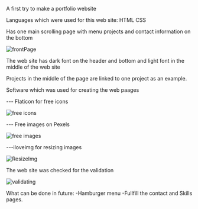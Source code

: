 A first try to make a portfolio website

Languages which were used for this web site:
HTML CSS

Has one main scrolling page with menu projects and contact information on the bottom

![frontPage](https://github.com/dimon-ua/welcome-website1/assets/19237081/b49b599a-886c-4786-a2df-1a258a81a7ff)

The web site has dark font on the header and bottom and light font in the middle of the web site

Projects in the middle of the page are linked to one project as an example.

Software which was used for creating the web paages

--- Flaticon for free icons

![free icons](https://github.com/dimon-ua/welcome-website1/assets/19237081/4d0ec405-bdd4-455e-9559-b54955414578)

--- Free images on Pexels

![free images](https://github.com/dimon-ua/welcome-website1/assets/19237081/8ffcdb45-17d7-4666-aeff-12da48396add)

---iloveimg for resizing images

![ResizeImg](https://github.com/dimon-ua/welcome-website1/assets/19237081/be52f406-a156-4656-976d-4e93b7487e01)


The web site was checked for the validation

![validating](https://github.com/dimon-ua/welcome-website1/assets/19237081/f685ed54-122f-4c52-a98f-043b80ec114f)


What can be done in future:
-Hamburger menu
-Fullfill the contact and Skills pages.




